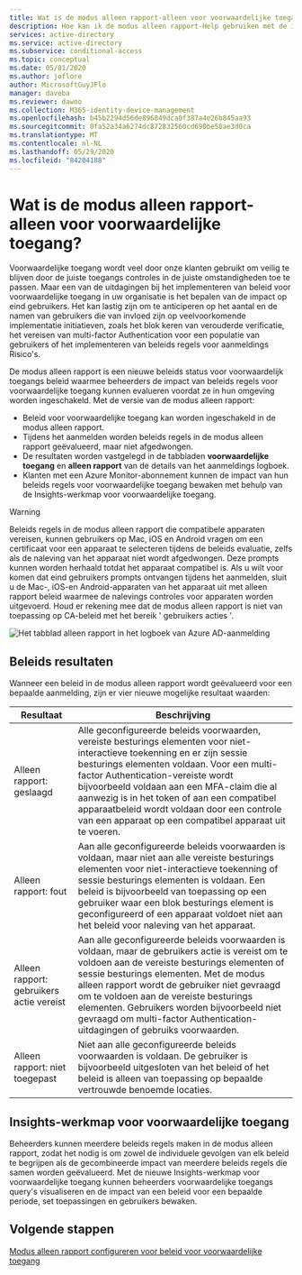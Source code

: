 ```yaml
---
title: Wat is de modus alleen rapport-alleen voor voorwaardelijke toegang? -Azure Active Directory
description: Hoe kan ik de modus alleen rapport-Help gebruiken met de implementatie van beleid voor voorwaardelijke toegang
services: active-directory
ms.service: active-directory
ms.subservice: conditional-access
ms.topic: conceptual
ms.date: 05/01/2020
ms.author: joflore
author: MicrosoftGuyJFlo
manager: daveba
ms.reviewer: dawoo
ms.collection: M365-identity-device-management
ms.openlocfilehash: b45b2294d56de896849dca0f387a4e26b845aa93
ms.sourcegitcommit: 0fa52a34a6274dc872832560cd690be58ae3d0ca
ms.translationtype: MT
ms.contentlocale: nl-NL
ms.lasthandoff: 05/29/2020
ms.locfileid: "84204188"
---
```

# <a name="what-is-conditional-access-report-only-mode"></a>Wat is de modus alleen rapport-alleen voor voorwaardelijke toegang?

Voorwaardelijke toegang wordt veel door onze klanten gebruikt om veilig te blijven door de juiste toegangs controles in de juiste omstandigheden toe te passen. Maar een van de uitdagingen bij het implementeren van beleid voor voorwaardelijke toegang in uw organisatie is het bepalen van de impact op eind gebruikers. Het kan lastig zijn om te anticiperen op het aantal en de namen van gebruikers die van invloed zijn op veelvoorkomende implementatie initiatieven, zoals het blok keren van verouderde verificatie, het vereisen van multi-factor Authentication voor een populatie van gebruikers of het implementeren van beleids regels voor aanmeldings Risico's. 

De modus alleen rapport is een nieuwe beleids status voor voorwaardelijk toegangs beleid waarmee beheerders de impact van beleids regels voor voorwaardelijke toegang kunnen evalueren voordat ze in hun omgeving worden ingeschakeld.  Met de versie van de modus alleen rapport:

- Beleid voor voorwaardelijke toegang kan worden ingeschakeld in de modus alleen rapport.
- Tijdens het aanmelden worden beleids regels in de modus alleen rapport geëvalueerd, maar niet afgedwongen.
- De resultaten worden vastgelegd in de tabbladen **voorwaardelijke toegang** en **alleen rapport** van de details van het aanmeldings logboek.
- Klanten met een Azure Monitor-abonnement kunnen de impact van hun beleids regels voor voorwaardelijke toegang bewaken met behulp van de Insights-werkmap voor voorwaardelijke toegang.

> [!WARNING]
> Beleids regels in de modus alleen rapport die compatibele apparaten vereisen, kunnen gebruikers op Mac, iOS en Android vragen om een certificaat voor een apparaat te selecteren tijdens de beleids evaluatie, zelfs als de naleving van het apparaat niet wordt afgedwongen. Deze prompts kunnen worden herhaald totdat het apparaat compatibel is. Als u wilt voor komen dat eind gebruikers prompts ontvangen tijdens het aanmelden, sluit u de Mac-, iOS-en Android-apparaten van het apparaat uit met alleen rapport beleid waarmee de nalevings controles voor apparaten worden uitgevoerd. Houd er rekening mee dat de modus alleen rapport is niet van toepassing op CA-beleid met het bereik ' gebruikers acties '.

![Het tabblad alleen rapport in het logboek van Azure AD-aanmelding](./media/concept-conditional-access-report-only/report-only-detail-in-sign-in-log.png)

## <a name="policy-results"></a>Beleids resultaten

Wanneer een beleid in de modus alleen rapport wordt geëvalueerd voor een bepaalde aanmelding, zijn er vier nieuwe mogelijke resultaat waarden:

| Resultaat | Beschrijving |
| --- | --- |
| Alleen rapport: geslaagd | Alle geconfigureerde beleids voorwaarden, vereiste besturings elementen voor niet-interactieve toekenning en er zijn sessie besturings elementen voldaan. Voor een multi-factor Authentication-vereiste wordt bijvoorbeeld voldaan aan een MFA-claim die al aanwezig is in het token of aan een compatibel apparaatbeleid wordt voldaan door een controle van een apparaat op een compatibel apparaat uit te voeren. |
| Alleen rapport: fout | Aan alle geconfigureerde beleids voorwaarden is voldaan, maar niet aan alle vereiste besturings elementen voor niet-interactieve toekenning of sessie besturings elementen is voldaan. Een beleid is bijvoorbeeld van toepassing op een gebruiker waar een blok besturings element is geconfigureerd of een apparaat voldoet niet aan het beleid voor naleving van het apparaat. |
| Alleen rapport: gebruikers actie vereist | Aan alle geconfigureerde beleids voorwaarden is voldaan, maar de gebruikers actie is vereist om te voldoen aan de vereiste besturings elementen of sessie besturings elementen. Met de modus alleen rapport wordt de gebruiker niet gevraagd om te voldoen aan de vereiste besturings elementen. Gebruikers worden bijvoorbeeld niet gevraagd om multi-factor Authentication-uitdagingen of gebruiks voorwaarden.   |
| Alleen rapport: niet toegepast | Niet aan alle geconfigureerde beleids voorwaarden is voldaan. De gebruiker is bijvoorbeeld uitgesloten van het beleid of het beleid is alleen van toepassing op bepaalde vertrouwde benoemde locaties. |

## <a name="conditional-access-insights-workbook"></a>Insights-werkmap voor voorwaardelijke toegang

Beheerders kunnen meerdere beleids regels maken in de modus alleen rapport, zodat het nodig is om zowel de individuele gevolgen van elk beleid te begrijpen als de gecombineerde impact van meerdere beleids regels die samen worden geëvalueerd. Met de nieuwe Insights-werkmap voor voorwaardelijke toegang kunnen beheerders voorwaardelijke toegangs query's visualiseren en de impact van een beleid voor een bepaalde periode, set toepassingen en gebruikers bewaken. 
 
## <a name="next-steps"></a>Volgende stappen

[Modus alleen rapport configureren voor beleid voor voorwaardelijke toegang](howto-conditional-access-report-only.md)
